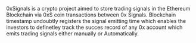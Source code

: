 0xSignals is a crypto project aimed to store trading signals in the Ethereum Blockchain via 0xS coin transactions between 0x Signals.
Blockchain timestamp undoubtly registers the signal emitting time which enables the investors to definetley track the succes record of any 0x account which emits trading signals either manually or Automatically.

<!--
**0xSignals/0xSignals** is a ✨ _special_ ✨ repository because its `README.md` (this file) appears on your GitHub profile.

Here are some ideas to get you started:

- 🔭 I’m currently working on ...
- 🌱 I’m currently learning ...
- 👯 I’m looking to collaborate on ...
- 🤔 I’m looking for help with ...
- 💬 Ask me about ...
- 📫 How to reach me: ...
- 😄 Pronouns: ...
- ⚡ Fun fact: ...
-->
